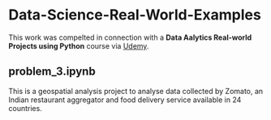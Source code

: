 # Data-Science-Real-World-Examples

This work was compelted in connection with a **Data Aalytics Real-world Projects using Python** course via [Udemy](https://www.udemy.com/course/data-analytics-projects-python/). 

## problem_3.ipynb

This is a geospatial analysis project to analyse data collected by Zomato, an Indian restaurant aggregator and food delivery service available in 24 countries.
